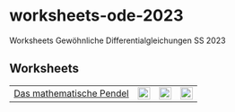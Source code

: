 # worksheets-ode-2023
Worksheets Gewöhnliche Differentialgleichungen SS 2023

## Worksheets

<table>
 <tr>
  <td>
   <a href="/JeremiasE/worksheets-ode-2023/blob/main/examples/1-Pendel.ipynb">Das mathematische Pendel</a>
  </td>
    <td>
   <a href="https://mybinder.org/v2/gh/JeremiasE/worksheets-ode-2023/HEAD?labpath=examples%2F1-Pendel.ipynb" rel="nofollow">
    <img src="https://mybinder.org/badge_logo.svg" alt="Open In Colab" data-canonical-src="https://colab.research.google.com/assets/colab-badge.svg"  height="22ex">
   </a>
  </td>
  <td>
   <a href="https://kaggle.com/kernels/welcome?src=https://github.com/JeremiasE/worksheets-ode-2023/blob/main/examples/1-Pendel.ipynb" rel="nofollow">
   <img src="https://kaggle.com/static/images/open-in-kaggle.svg" alt="Kaggle" height="22ex">
   </a>
  </td>
  <td>
   <a href="https://colab.research.google.com/github/JeremiasE/worksheets-ode-2023/blob/main/examples/1-Pendel.ipynb" rel="nofollow">
    <img src="https://camo.githubusercontent.com/84f0493939e0c4de4e6dbe113251b4bfb5353e57134ffd9fcab6b8714514d4d1/68747470733a2f2f636f6c61622e72657365617263682e676f6f676c652e636f6d2f6173736574732f636f6c61622d62616467652e737667" alt="Open In Colab" data-canonical-src="https://colab.research.google.com/assets/colab-badge.svg"  height="22ex">
   </a>
  </td>
 </tr>
</table>
